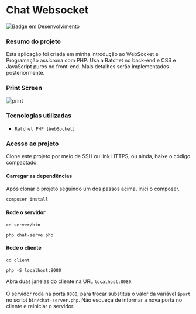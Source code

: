 # Chat Websocket

![Badge em Desenvolvimento](http://img.shields.io/static/v1?label=STATUS&message=EM%20DESENVOLVIMENTO&color=GREEN&style=for-the-badge)
<!-- ![Badge Finalizado](https://img.shields.io/static/v1?label=STATUS&message=FINALIZADO&color=red&style=for-the-badge) -->

### Resumo do projeto

Esta aplicação foi criada em minha introdução ao WebSocket e Programação assícrona com PHP. Usa a Ratchet no back-end
e CSS e JavaScript puros no front-end. Mais detalhes serão implementados posteriormente.

### Print Screen
![print](https://user-images.githubusercontent.com/21068705/211704666-71903d61-d6d6-4285-93fa-29ab375ab315.jpg)


### Tecnologias utilizadas

- `Ratchet PHP [WebSocket]`

### Acesso ao projeto

Clone este projeto por meio de SSH ou link HTTPS, ou ainda, baixe o código compactado.

#### Carregar as dependências
Após clonar o projeto seguindo um dos passos acima, inici o composer.

```
composer install
```

#### Rode o servidor
```
cd server/bin
```

```
php chat-serve.php
```

#### Rode o cliente

```
cd client
```

```
php -S localhost:8080
```

Abra duas janelas do cliente na URL `localhost:8080`.
<br/><br/>
O servidor roda na porta `9300`, para trocar substitua o valor da variável `$port` no script `bin/chat-server.php`.
Não esqueça de informar a nova porta no cliente e reiniciar o servidor.
